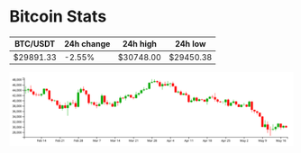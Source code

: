 # Bitcoin Stats

BTC/USDT|24h change|24h high|24h low|
|---|---|---|---|
|$29891.33|-2.55%|$30748.00|$29450.38|

<img src="./chart.svg">
